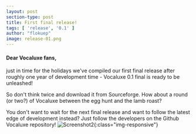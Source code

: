 ```yaml
---
layout: post
section-type: post
title: First final release!
tags: [ 'release', '0.1' ]
author: "flokuep"
image: release-01.png
---
```


#### Dear Vocaluxe fans,  

just in time for the holidays we've compiled our first final release after roughly one year of development time - Vocaluxe 0.1 final is ready to be unleashed!
<!--more-->
So don't think twice and download it from Sourceforge. How about a round (or two?) of Vocaluxe between the egg hunt and the lamb roast?

You don't want to wait for the next final release and want to follow the latest edge of development instead? Just follow the developers on the Github Vocaluxe repository!
![Screenshot2](https://vocaluxe.sourceforge.io/style/images/Screenshot_SongSelection_small.png){:class="img-responsive"}
